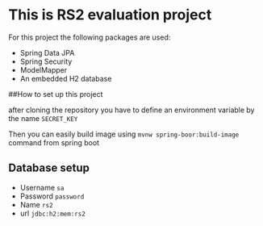 # This is RS2 evaluation project

For this project the following packages are used:
- Spring Data JPA 
- Spring Security
- ModelMapper
- An embedded H2 database

##How to set up this project

after cloning the repository you have to define an environment variable by the name `SECRET_KEY`

Then you can easily build image using `mvnw spring-boor:build-image` command from spring boot 

## Database setup
- Username `sa`
- Password `password`
- Name `rs2`
- url `jdbc:h2:mem:rs2`
